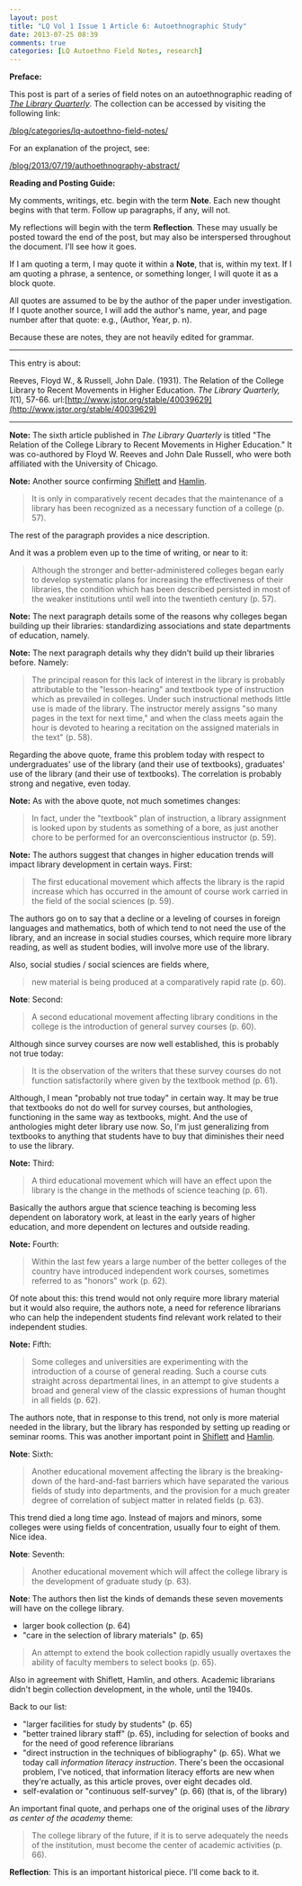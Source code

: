 ```yaml
---
layout: post
title: "LQ Vol 1 Issue 1 Article 6: Autoethnographic Study"
date: 2013-07-25 08:39
comments: true
categories: [LQ Autoethno Field Notes, research]
---
```


**Preface:**

This post is part of a series of field notes on an
autoethnographic reading of [*The Library
Quarterly*](http://www.press.uchicago.edu/ucp/journals/journal/lq.html).
The collection can be accessed by visiting the following link:

[/blog/categories/lq-autoethno-field-notes/](/blog/categories/lq-autoethno-field-notes/)

For an explanation of the project, see:

[/blog/2013/07/19/authoethnography-abstract/](/blog/2013/07/19/authoethnography-abstract/)

**Reading and Posting Guide:**

My comments, writings, etc. begin with the term **Note**. Each new
thought begins with that term. Follow up paragraphs, if any, will
not.

My reflections will begin with the term **Reflection**. These may
usually be posted toward the end of the post, but may also be
interspersed throughout the document. I'll see how it goes.

If I am quoting a term, I may quote it within a **Note**, that is,
within my text. If I am quoting a phrase, a sentence, or something
longer, I will quote it as a block quote.

All quotes are assumed to be by the author of the paper under
investigation. If I quote another source, I will add the author's
name, year, and page number after that quote: e.g., (Author, Year,
p. n).

Because these are notes, they are not heavily edited for grammar.

---

This entry is about:

Reeves, Floyd W., &amp; Russell, John Dale. (1931). The Relation
of the College Library to Recent Movements in Higher Education.
*The Library Quarterly, 1*(1), 57-66.
url:[http://www.jstor.org/stable/40039629](http://www.jstor.org/stable/40039629)

---

**Note:** The sixth article published in *The Library Quarterly*
is titled "The Relation of the College Library to Recent Movements
in Higher Education." It was co-authored by Floyd W. Reeves and
John Dale Russell, who were both affiliated with the University of
Chicago.

**Note:** Another source confirming [Shiflett][1] and [Hamlin][2].

> It is only in comparatively recent decades that the maintenance
> of a library has been recognized as a necessary function of a
> college (p. 57).

The rest of the paragraph provides a nice description.

[1]: http://www.worldcat.org/oclc/7836638
[2]: http://www.worldcat.org/oclc/7276988

And it was a problem even up to the time of writing, or near to
it:

> Although the stronger and better-administered colleges began
> early to develop systematic plans for increasing the
> effectiveness of their libraries, the condition which has been
> described persisted in most of the weaker institutions until
> well into the twentieth century (p. 57).

**Note:** The next paragraph details some of the reasons why
colleges began building up their libraries: standardizing
associations and state departments of education, namely.

**Note:** The next paragraph details why they didn't build up
their libraries before. Namely:

> The principal reason for this lack of interest in the library is
> probably attributable to the "lesson-hearing" and textbook type
> of instruction which as prevailed in colleges. Under such
> instructional methods little use is made of the library. The
> instructor merely assigns "so many pages in the text for next
> time," and when the class meets again the hour is devoted to
> hearing a recitation on the assigned materials in the text" (p.
> 58).

Regarding the above quote, frame this problem today with respect
to undergraduates' use of the library (and their use of
textbooks), graduates' use of the library (and their use of
textbooks). The correlation is probably strong and negative, even
today.

**Note:** As with the above quote, not much sometimes changes:

> In fact, under the "textbook" plan of instruction, a library
> assignment is looked upon by students as something of a bore, as
> just another chore to be performed for an overconscientious
> instructor (p. 59).

**Note:** The authors suggest that changes in higher education
trends will impact library development in certain ways. First:

> The first educational movement which affects the library is the
> rapid increase which has occurred in the amount of course work
> carried in the field of the social sciences (p. 59).

The authors go on to say that a decline or a leveling of courses
in foreign languages and mathematics, both of which tend to not
need the use of the library, and an increase in social studies
courses, which require more library reading, as well as student
bodies, will involve more use of the library.

Also, social studies / social sciences are fields where,

> new material is being produced at a comparatively rapid rate (p.
> 60).

**Note**: Second:

> A second educational movement affecting library conditions in
> the college is the introduction of general survey courses (p.
> 60).

Although since survey courses are now well established, this is
probably not true today:

> It is the observation of the writers that these survey courses
> do not function satisfactorily where given by the textbook
> method (p. 61).

Although, I mean "probably not true today" in certain way. It may
be true that textbooks do not do well for survey courses, but
anthologies, functioning in the same way as textbooks, might. And
the use of anthologies might deter library use now. So, I'm just
generalizing from textbooks to anything that students have to buy
that diminishes their need to use the library.

**Note:** Third:

> A third educational movement which will have an effect upon the
> library is the change in the methods of science teaching (p.
> 61).

Basically the authors argue that science teaching is becoming less
dependent on laboratory work, at least in the early years of
higher education, and more dependent on lectures and outside
reading.

**Note:** Fourth:

> Within the last few years a large number of the better colleges
> of the country have introduced independent work courses,
> sometimes referred to as "honors" work (p. 62).

Of note about this: this trend would not only require more library
material but it would also require, the authors note, a need for
reference librarians who can help the independent students find
relevant work related to their independent studies.

**Note:** Fifth:

> Some colleges and universities are experimenting with the
> introduction of a course of general reading. Such a course cuts
> straight across departmental lines, in an attempt to give
> students a broad and general view of the classic expressions of
> human thought in all fields (p. 62).

The authors note, that in response to this trend, not only is more
material needed in the library, but the library has responded by
setting up reading or seminar rooms. This was another important
point in [Shiflett][1] and [Hamlin][2].

**Note**: Sixth:

> Another educational movement affecting the library is the
> breaking-down of the hard-and-fast barriers which have separated
> the various fields of study into departments, and the provision
> for a much greater degree of correlation of subject matter in
> related fields (p. 63).

This trend died a long time ago. Instead of majors and minors,
some colleges were using fields of concentration, usually four to
eight of them. Nice idea.

**Note**: Seventh:

> Another educational movement which will affect the college
> library is the development of graduate study (p. 63).

**Note**: The authors then list the kinds of demands these seven
movements will have on the college library.

- larger book collection (p. 64)
- "care in the selection of library materials" (p. 65)

> An attempt to extend the book collection rapidly usually
> overtaxes the ability of faculty members to select books (p.
> 65).

Also in agreement with Shiflett, Hamlin, and others. Academic
librarians didn't begin collection development, in the whole,
until the 1940s.

Back to our list:

- "larger facilities for study by students" (p. 65)
- "better trained library staff" (p. 65), including for selection
  of books and for the need of good reference librarians
- "direct instruction in the techniques of bibliography" (p. 65).
  What we today call *information literacy instruction*. There's
  been the occasional problem, I've noticed, that information
  literacy efforts are new when they're actually, as this article
  proves, over eight decades old.
- self-evalation or "continuous self-survey" (p. 66) (that is, of
  the library)

An important final quote, and perhaps one of the original uses of
the *library as center of the academy* theme:

> The college library of the future, if it is to serve adequately
> the needs of the institution, must become the center of academic
> activities (p. 66).

**Reflection**: This is an important historical piece. I'll come
back to it.
